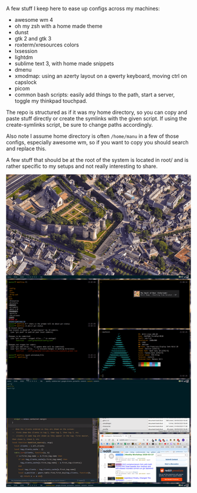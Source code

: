 A few stuff I keep here to ease up configs across my machines:

* awesome wm 4
* oh my zsh with a home made theme
* dunst
* gtk 2 and gtk 3
* roxterm/xresources colors
* lxsession
* lightdm
* sublime text 3, with home made snippets
* dmenu
* xmodmap: using an azerty layout on a qwerty keyboard, moving ctrl on capslock
* picom
* common bash scripts: easily add things to the path, start a server, toggle my thinkpad touchpad.

The repo is structured as if it was my home directory, so you can copy and paste stuff directly or create the symlinks with the given script. If using the create-symlinks script, be sure to change paths accordingly.

Also note I assume home directory is often `/home/manu` in a few of those configs, especially awesome wm, so if you want to copy you should search and replace this.

A few stuff that should be at the root of the system is located in root/ and is rather specific to my setups and not really interesting to share.

![screenshot](./screen.png)




